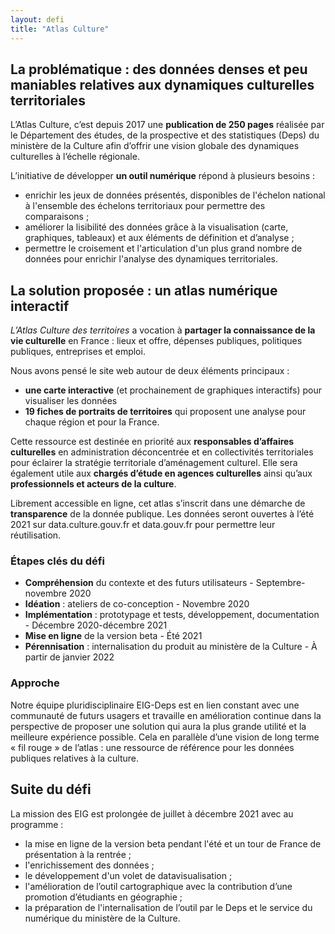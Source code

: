 ```yaml
---
layout: defi
title: "Atlas Culture"
---
```


## La problématique : des données denses et peu maniables relatives aux dynamiques culturelles territoriales

L’Atlas Culture, c’est depuis 2017 une **publication de 250 pages** réalisée par le Département des études, de la prospective et des statistiques (Deps) du ministère de la Culture afin d’offrir une vision globale des dynamiques culturelles à l’échelle régionale.

L’initiative de développer **un outil numérique** répond à plusieurs besoins :
- enrichir les jeux de données présentés, disponibles de l'échelon national à l'ensemble des échelons territoriaux pour permettre des comparaisons ;
- améliorer la lisibilité des données grâce à la visualisation (carte, graphiques, tableaux) et aux éléments de définition et d’analyse ;
- permettre le croisement et l'articulation d'un plus grand nombre de données pour enrichir l'analyse des dynamiques territoriales.

## La solution proposée : un atlas numérique interactif

_L’Atlas Culture des territoires_ a vocation à **partager la connaissance de la vie culturelle** en France : lieux et offre, dépenses publiques, politiques publiques, entreprises et emploi.

Nous avons pensé le site web autour de deux éléments principaux :
- **une carte interactive** (et prochainement de graphiques interactifs) pour visualiser les données 
- **19 fiches de portraits de territoires** qui proposent une analyse pour chaque région et pour la France.

Cette ressource est destinée en priorité aux **responsables d’affaires culturelles** en administration déconcentrée et en collectivités territoriales pour éclairer la stratégie territoriale d’aménagement culturel. Elle sera également utile aux **chargés d’étude en agences culturelles** ainsi qu’aux **professionnels et acteurs de la culture**. 

Librement accessible en ligne, cet atlas s’inscrit dans une démarche de **transparence** de la donnée publique. Les données seront ouvertes à l’été 2021 sur data.culture.gouv.fr et data.gouv.fr pour permettre leur réutilisation.

### Étapes clés du défi

- **Compréhension** du contexte et des futurs utilisateurs - Septembre-novembre 2020
- **Idéation** : ateliers de co-conception - Novembre 2020
- **Implémentation** : prototypage et tests, développement, documentation - Décembre 2020-décembre 2021
- **Mise en ligne** de la version beta - Été 2021
- **Pérennisation** : internalisation du produit au ministère de la Culture - À partir de janvier 2022

### Approche

Notre équipe pluridisciplinaire EIG-Deps est en lien constant avec une communauté de futurs usagers et travaille en amélioration continue dans la perspective de proposer une solution qui aura la plus grande utilité et la meilleure expérience possible. Cela en parallèle d’une vision de long terme « fil rouge » de l’atlas : une ressource de référence pour les données publiques relatives à la culture.

## Suite du défi

La mission des EIG est prolongée de juillet à décembre 2021 avec au programme :
- la mise en ligne de la version beta pendant l'été et un tour de France de présentation à la rentrée ;
- l'enrichissement des données ;
- le développement d'un volet de datavisualisation ;
- l'amélioration de l’outil cartographique avec la contribution d’une promotion d’étudiants en géographie ;
- la préparation de l'internalisation de l’outil par le Deps et le service du numérique du ministère de la Culture.
